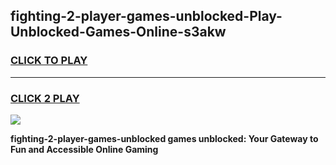 
## fighting-2-player-games-unblocked-Play-Unblocked-Games-Online-s3akw
<h3>
<a href="https://premium76.site?title=fighting-2-player-games-unblocked&ref=25A">CLICK TO PLAY</a></h3>
<hr>

<h3>
<a href="https://premium76.site?title=fighting-2-player-games-unblocked&ref=25A">CLICK 2 PLAY</a>
  
</h3>

<a href="https://premium76.site?title=fighting-2-player-games-unblocked&ref=25A"><img src="https://clearcache.store/games.png"></a>


**fighting-2-player-games-unblocked games unblocked: Your Gateway to Fun and Accessible Online Gaming**
